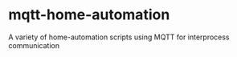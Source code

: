 # mqtt-home-automation
A variety of home-automation scripts using MQTT for interprocess communication
